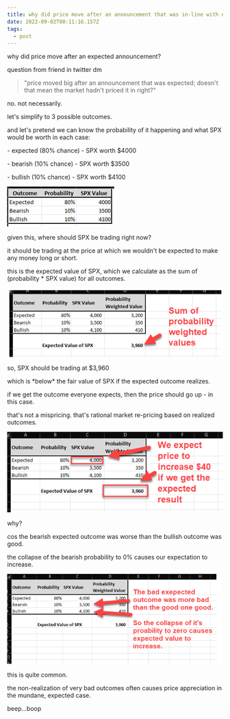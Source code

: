 ```yaml
---
title: why did price move after an announcement that was in-line with expectations?
date: 2022-09-02T00:11:16.157Z
tags:
  - post
---
```

why did price move after an expected announcement?

question from friend in twitter dm

> "price moved big after an announcement that was expected; doesn't that mean the market hadn't priced it in right?"

no. not necessarily.

let's simplify to 3 possible outcomes.

and let's pretend we can know the probability of it happening and what SPX would be worth in each case:

\- expected (80% chance) - SPX worth $4000 

\- bearish (10% chance) - SPX worth $3500 

\- bullish (10% chance) - SPX worth $4100

![](/media/expect-1.png)

given this, where should SPX be trading right now?

it should be trading at the price at which we wouldn't be expected to make any money long or short.

this is the expected value of SPX, which we calculate as the sum of (probability * SPX value) for all outcomes.

![](/media/expect-2.png)

so, SPX should be trading at $3,960

which is \*below\* the fair value of SPX if the expected outcome realizes.

if we get the outcome everyone expects, then the price should go up - in this case.

that's not a mispricing. that's rational market re-pricing based on realized outcomes.

![](/media/expect-3.png)

why?

cos the bearish expected outcome was worse than the bullish outcome was good.

the collapse of the bearish probability to 0% causes our expectation to increase.

![](/media/expect-4.png)

this is quite common.

the non-realization of very bad outcomes often causes price appreciation in the mundane, expected case.

beep...boop